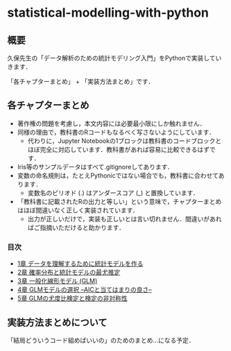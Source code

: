 # statistical-modelling-with-python

## 概要

久保先生の「データ解析のための統計モデリング入門」をPythonで実装していきます．

「各チャプターまとめ」 + 「実装方法まとめ」です．

## 各チャプターまとめ

* 著作権の問題を考慮し，本文内容には必要最小限にしか触れません．
* 同様の理由で，教科書のRコードもなるべく写さないようにしています．
  * 代わりに，Jupyter Notebookの1ブロックは教科書のコードブロックとほぼ完全に対応しています．教科書があれば容易に比較できるはずです．
* Iris等のサンプルデータはすべて.gitignoreしてあります．
* 変数の命名規則は，たとえPythonicではない場合でも，教科書に合わせてあります．
  * 変数名のピリオド (.) はアンダースコア (_) と置換しています．
* 「教科書に記載されたRの出力と等しい」という意味で，チャプターまとめはほぼ間違いなく正しく実装されています．
  * 出力が正しいだけで，実装も正しいとは言い切れません．間違いがあればご指摘いただけると助かります．

### 目次

* [1章 データを理解するために統計モデルを作る](各チャプターまとめ/chapter01.ipynb)
* [2章 確率分布と統計モデルの最尤推定](各チャプターまとめ/chapter02.ipynb)
* [3章 一般化線形モデル (GLM)](各チャプターまとめ/chapter03.ipynb)
* [4章 GLMモデルの選択 –AICと当てはまりの良さ–](各チャプターまとめ/chapter04.ipynb)
* [5章 GLMの尤度比検定と検定の非対称性](各チャプターまとめ/chapter05.ipynb)

## 実装方法まとめについて

「結局どういうコード組めばいいの」のためのまとめ…になる予定．
